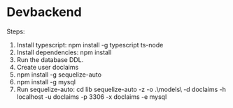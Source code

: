 # Devbackend

Steps:
1. Install typescript: npm install -g typescript ts-node
2. Install dependencies: npm install
3. Run the database DDL.
4. Create user doclaims
5. npm install -g sequelize-auto
6. npm install -g mysql
7. Run sequelize-auto: 
    cd lib
    sequelize-auto -z -o .\models\ -d doclaims -h localhost -u doclaims -p 3306 -x doclaims -e mysql
